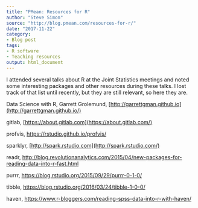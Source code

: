 ```yaml
---
title: "PMean: Resources for R"
author: "Steve Simon"
source: "http://blog.pmean.com/resources-for-r/"
date: "2017-11-22"
category: 
- Blog post
tags:
- R software
- Teaching resources
output: html_document
---
```


I attended several talks about R at the Joint Statistics meetings and
noted some interesting packages and other resources during these talks.
I lost track of that list until recently, but they are still relevant,
so here they are.

<!---More--->

Data Science with R, Garrett
Grolemund, [http://garrettgman.github.io](http://garrettgman.github.io/)

gitlab, [https://about.gitlab.com](https://about.gitlab.com/)

profvis, <https://rstudio.github.io/profvis/>

sparklyr, [http://spark.rstudio.com](http://spark.rstudio.com/)

readr, <http://blog.revolutionanalytics.com/2015/04/new-packages-for-reading-data-into-r-fast.html>

purrr, <https://blog.rstudio.org/2015/09/29/purrr-0-1-0/>

tibble, <https://blog.rstudio.org/2016/03/24/tibble-1-0-0/>

haven, <https://www.r-bloggers.com/reading-spss-data-into-r-with-haven/>








